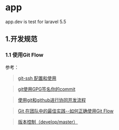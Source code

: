 # app
app.dev is test for laravel 5.5

## 1.开发规范

### 1.1 使用Git Flow

参考：

> [git-ssh 配置和使用](https://segmentfault.com/a/1190000002645623)

> [git使用GPG签名你的commit](http://www.cnblogs.com/xueweihan/p/5430451.html)

> [使用git和github进行协同开发流程](https://segmentfault.com/a/1190000002413519)

> [Git 在团队中的最佳实践--如何正确使用Git Flow](http://www.cnblogs.com/cnblogsfans/p/5075073.html)

> [版本控制（develop/master）](http://www.jianshu.com/p/bccbbdb03725)



